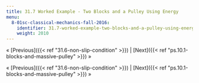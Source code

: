 ```yaml
---
title: 31.7 Worked Example - Two Blocks and a Pulley Using Energy
menu:
  8-01sc-classical-mechanics-fall-2016:
    identifier: 31.7-worked-example-two-blocks-and-a-pulley-using-energy
    weight: 2010
---
```

« [Previous]({{< ref "31.6-non-slip-condition" >}}) | [Next]({{< ref "ps.10.1-blocks-and-massive-pulley" >}}) »

« [Previous]({{< ref "31.6-non-slip-condition" >}}) | [Next]({{< ref "ps.10.1-blocks-and-massive-pulley" >}}) »